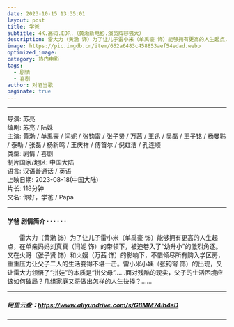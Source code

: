 ```yaml
---
date: 2023-10-15 13:35:01
layout: post
title: 学爸
subtitle: 4K.高码.EDR.（黄渤新电影.演员阵容强大）
description: 雷大力（黄渤 饰）为了让儿子雷小米（单禹豪 饰）能够拥有更高的人生起点，在单亲妈妈刘真真（闫妮 饰）的带领下，被迫卷入了“幼升小”的激烈角逐。又在火哥（张子贤 饰）和火嫂（万茜 饰）的影响下，不惜倾尽所有购入学区房...
image: https://pic.imgdb.cn/item/652a6483c458853aef54edad.webp 
optimized_image: 
category: 热门电影
tags:
  - 剧情
  - 喜剧
author: 对酒当歌
paginate: true
---
```


---

导演: 苏亮  
编剧: 苏亮 / 陆姝  
主演: 黄渤 / 单禹豪 / 闫妮 / 张钧甯 / 张子贤 / 万茜 / 王迅 / 吴磊 / 王子铭 / 杨曼聆 / 泰勒 / 张磊 / 杨新鸣 / 王庆祥 / 傅首尔 / 倪虹洁 / 孔连顺  
类型: 剧情 / 喜剧  
制片国家/地区: 中国大陆  
语言: 汉语普通话 / 英语  
上映日期: 2023-08-18(中国大陆)  
片长: 118分钟  
又名: 你好，学爸 / Papa  

---

#### 学爸 剧情简介 · · · · · ·

　　雷大力（黄渤 饰）为了让儿子雷小米（单禹豪 饰）能够拥有更高的人生起点，在单亲妈妈刘真真（闫妮 饰）的带领下，被迫卷入了“幼升小”的激烈角逐。又在火哥（张子贤 饰）和火嫂（万茜 饰）的影响下，不惜倾尽所有购入学区房，重重压力让父子二人的生活变得不堪一击。雷小米小姨（张钧甯 饰）的出现，又让雷大力领悟了“拼娃”的本质是“拼父母”……面对残酷的现实，父子的生活困境应该如何破局？几组家庭又将做出怎样的人生抉择？……

---

##### 阿里云盘：<https://www.aliyundrive.com/s/G8MM74ih4sD>

---
